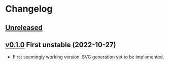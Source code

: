 # Changelog


## [Unreleased]


## [v0.1.0] First unstable (2022-10-27)

- First seemingly working version. SVG generation yet to be implemented.


[Unreleased]: https://github.com/yawnoc/sfta/compare/v0.1.0...HEAD
[v0.1.0]: https://github.com/yawnoc/sfta/releases/tag/v0.1.0
